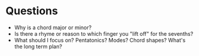 
# Questions

- Why is a chord major or minor?
- Is there a rhyme or reason to which finger you "lift off" for the sevenths?
- What should I focus on? Pentatonics? Modes? Chord shapes? What's the long term plan?
